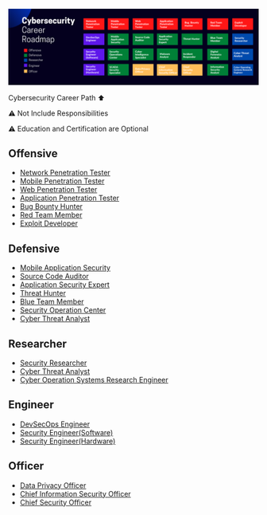 ![ROADMAP](allv1.png)

Cybersecurity Career Path ⬆️

⚠️ Not Include Responsibilities

⚠️ Education and Certification are Optional

## Offensive

* [Network Penetration Tester](https://github.com/rezaduty/security-career-path/blob/master/Network_Penetration_Tester.md)
* [Mobile Penetration Tester](https://github.com/rezaduty/security-career-path/blob/master/Mobile_Penetration_Tester.md)
* [Web Penetration Tester](https://github.com/rezaduty/security-career-path/blob/master/Web_Penetration_Tester.md)
* [Application Penetration Tester](https://github.com/rezaduty/security-career-path/blob/master/Application_Penetration_Tester.md)
* [Bug Bounty Hunter](https://github.com/rezaduty/security-career-path/blob/master/Bug_Bounty_Hunter.md)
* [Red Team Member](https://github.com/rezaduty/security-career-path/blob/master/Red-Team-Member.md)
* [Exploit Developer](https://github.com/rezaduty/security-career-path/blob/master/Exploit_Developer.md)


## Defensive

* [Mobile Application Security](https://github.com/rezaduty/security-career-path/blob/master/Mobile_Application_Security.md)
* [Source Code Auditor](https://github.com/rezaduty/security-career-path/blob/master/Source_Code_Auditor.md)
* [Application Security Expert](https://github.com/rezaduty/security-career-path/blob/master/Application_Security_Expert.md)
* [Threat Hunter](https://github.com/rezaduty/security-career-path/blob/master/Threat_Hunter.md)
* [Blue Team Member](https://github.com/rezaduty/security-career-path/blob/master/Blue-Team_Member.md)
* [Security Operation Center](https://github.com/rezaduty/security-career-path/blob/master/Security_Operation_Center.md)
* [Cyber Threat Analyst](https://github.com/rezaduty/security-career-path/blob/master/Cyber_Threat_Analyst.md)







## Researcher

* [Security Researcher](https://github.com/rezaduty/cybersecurity-career-path/blob/master/Security_Researcher.md)
* [Cyber Threat Analyst](https://github.com/rezaduty/cybersecurity-career-path/blob/master/Cyber_Threat_Analyst.md)
* [Cyber Operation Systems Research Engineer](https://github.com/rezaduty/cybersecurity-career-path/blob/master/Cyber_Operation_Systems_Research_Engineer.md)


## Engineer

* [DevSecOps Engineer](https://github.com/rezaduty/security-career-path/blob/master/DevSecOps_Engineer.md)
* [Security Engineer(Software)](https://github.com/rezaduty/security-career-path/blob/master/Security_Engineer(Software).md)
* [Security Engineer(Hardware)](https://github.com/rezaduty/security-career-path/blob/master/Security_Engineer(Hardware).md)

## Officer

* [Data Privacy Officer](https://github.com/rezaduty/security-career-path/blob/master/Data_Privacy_Officer.md)
* [Chief Information Security Officer](https://github.com/rezaduty/security-career-path/blob/master/Chief_Information_Security_Officer.md)
* [Chief Security Officer](https://github.com/rezaduty/security-career-path/blob/master/Chief_Security_Officer.md)


